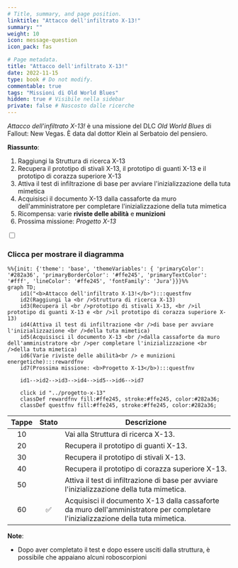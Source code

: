 ```yaml
---
# Title, summary, and page position.
linktitle: "Attacco dell'infiltrato X-13!" 
summary: ""
weight: 10
icon: message-question
icon_pack: fas

# Page metadata.
title: "Attacco dell'infiltrato X-13!"
date: 2022-11-15
type: book # Do not modify.
commentable: true
tags: "Missioni di Old World Blues"
hidden: true # Visibile nella sidebar
private: false # Nascosto dalle ricerche
---
```


<div class="fnv">


*Attacco dell'infiltrato X-13!* è una missione del DLC *Old World Blues* di Fallout: New Vegas. È data dal dottor Klein al Serbatoio del pensiero.

**Riassunto**:
1. Raggiungi la Struttura di ricerca X-13
2. Recupera il prototipo di stivali X-13, il prototipo di guanti X-13 e il prototipo di corazza superiore X-13
3. Attiva il test di infiltrazione di base per avviare l'inizializzazione della tuta mimetica
4. Acquisisci il documento X-13 dalla cassaforte da muro dell'amministratore per completare l'inizializzazione della tuta mimetica
5. Ricompensa: varie **riviste delle abilità** e **munizioni**
6. Prossima missione: *Progetto X-13*


<section class="chart-collapse">
<input type="checkbox" name="collapse2" id="handle2">
<h3 class="handle">
<label for="handle2">Clicca per mostrare il diagramma</label>
</h3>
<div class="content">

```mermaid
%%{init: {'theme': 'base', 'themeVariables': { 'primaryColor': '#282a36', 'primaryBorderColor': '#ffe245', 'primaryTextColor': '#fff', 'lineColor': '#ffe245', 'fontFamily': 'Jura'}}}%%
graph TD;
    id1("<b>Attacco dell'infiltrato X-13!</b>"):::questfnv
    id2(Raggiungi la <br />Struttura di ricerca X-13)
    id3(Recupera il <br />prototipo di stivali X-13, <br />il prototipo di guanti X-13 e <br />il prototipo di corazza superiore X-13)
    id4(Attiva il test di infiltrazione <br />di base per avviare l'inizializzazione <br />della tuta mimetica)
    id5(Acquisisci il documento X-13 <br />dalla cassaforte da muro dell'amministratore <br />per completare l'inizializzazione <br />della tuta mimetica)
    id6(Varie riviste delle abilità<br /> e munizioni energetiche):::rewardfnv
    id7(Prossima missione: <b>Progetto X-13</b>):::questfnv
    
    id1-->id2-->id3-->id4-->id5-->id6-->id7
    
    click id "../progetto-x-13"
    classDef rewardfnv fill:#ffe245, stroke:#ffe245, color:#282a36;
    classDef questfnv fill:#ffe245, stroke:#ffe245, color:#282a36;
```

</div>
</section>

| Tappe |       Stato        | Descrizione |
|:-----:|:------------------:| ----------- |
|                           10                          |            | Vai alla Struttura di ricerca X-13.                                                                                                                                         |
|                           20                          |            | Recupera il prototipo di guanti X-13.                                                                                                                                       |
|                           30                          |            | Recupera il prototipo di stivali X-13.                                                                                                                                      |
|                           40                          |            | Recupera il prototipo di corazza superiore X-13.                                                                                                                            |
|                           50                          |            | Attiva il test di infiltrazione di base per avviare l'inizializzazione della tuta mimetica.                                                                                 |
|                           60                          | :white_check_mark: | Acquisisci il documento X-13 dalla cassaforte da muro dell'amministratore per completare l'inizializzazione della tuta mimetica.                                            |


**Note**:
- Dopo aver completato il test e dopo essere usciti dalla struttura, è possibile che appaiano alcuni roboscorpioni

</div>


